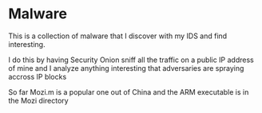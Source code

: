 # Malware
This is a collection of malware that I discover with my IDS and find interesting.

I do this by having Security Onion sniff all the traffic on a public IP address of mine 
and I analyze anything interesting that adversaries are spraying accross IP blocks

So far Mozi.m is a popular one out of China and the ARM executable is in the Mozi directory

